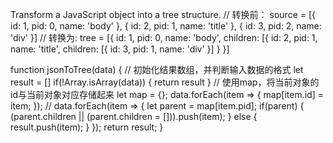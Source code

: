 Transform a JavaScript object into a tree structure.
// 转换前：
source = [{
	id: 1,
	pid: 0,
	name: 'body'
	}, {
	id: 2,
	pid: 1,
	name: 'title'
	}, {
	id: 3,
	pid: 2,
	name: 'div'
}]
// 转换为: 
tree = [{
	id: 1,
	pid: 0,
	name: 'body',
	children: [{
	id: 2,
	pid: 1,
	name: 'title',
	children: [{
		id: 3,
		pid: 1,
		name: 'div'
	}]
	}
}]


function jsonToTree(data) {
	// 初始化结果数组，并判断输入数据的格式
	let result = []
	if(!Array.isArray(data)) {
		return result
	}
	// 使用map，将当前对象的id与当前对象对应存储起来
	let map = {};
	data.forEach(item => {
		map[item.id] = item;
	});
	// 
	data.forEach(item => {
		let parent = map[item.pid];
		if(parent) {
		(parent.children || (parent.children = [])).push(item);
		} else {
		result.push(item);
		}
	});
	return result;
}